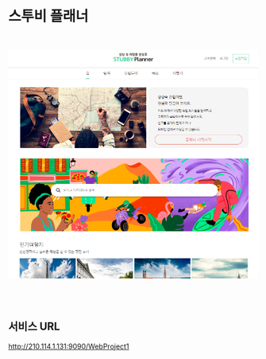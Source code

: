 # 스투비 플래너
<br>

 <p align="center"><img src="https://github.com/JungSub917/MVCProject/blob/master/MVCProject/WebContent/images/README/MainPage.png" width="800px"></p> 
<br>
<br>

## 서비스 URL
http://210.114.1.131:9090/WebProject1
